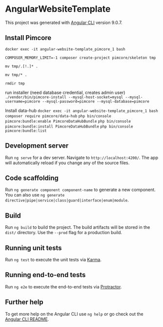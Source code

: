 # AngularWebsiteTemplate

This project was generated with [Angular CLI](https://github.com/angular/angular-cli) version 9.0.7.

## Install Pimcore
`docker exec -it angular-website-template_pimcore_1 bash`

`COMPOSER_MEMORY_LIMIT=-1 composer create-project pimcore/skeleton tmp`

`mv tmp/.[!.]* .`

`mv tmp/* .`

`rmdir tmp`

run installer (need database credential, creates admin user)
`./vendor/bin/pimcore-install --mysql-host-socket=mysql --mysql-username=pimcore --mysql-password=pimcore --mysql-database=pimcore`

Install data-hub
`docker exec -it angular-website-template_pimcore_1 bash`
`composer require pimcore/data-hub`
`php bin/console pimcore:bundle:enable PimcoreDataHubBundle`
`php bin/console pimcore:bundle:install PimcoreDataHubBundle`
`php bin/console pimcore:bundle:list`

## Development server

Run `ng serve` for a dev server. Navigate to `http://localhost:4200/`. The app will automatically reload if you change any of the source files.

## Code scaffolding

Run `ng generate component component-name` to generate a new component. You can also use `ng generate directive|pipe|service|class|guard|interface|enum|module`.

## Build

Run `ng build` to build the project. The build artifacts will be stored in the `dist/` directory. Use the `--prod` flag for a production build.

## Running unit tests

Run `ng test` to execute the unit tests via [Karma](https://karma-runner.github.io).

## Running end-to-end tests

Run `ng e2e` to execute the end-to-end tests via [Protractor](http://www.protractortest.org/).

## Further help

To get more help on the Angular CLI use `ng help` or go check out the [Angular CLI README](https://github.com/angular/angular-cli/blob/master/README.md).
